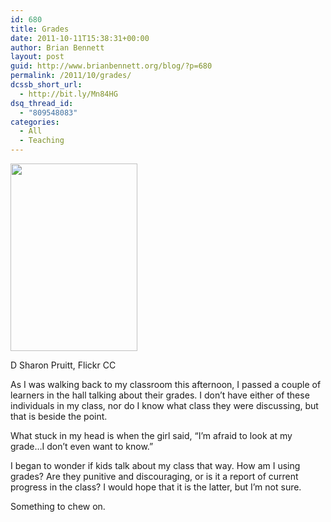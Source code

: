 ```yaml
---
id: 680
title: Grades
date: 2011-10-11T15:38:31+00:00
author: Brian Bennett
layout: post
guid: http://www.brianbennett.org/blog/?p=680
permalink: /2011/10/grades/
dcssb_short_url:
  - http://bit.ly/Mn84HG
dsq_thread_id:
  - "809548083"
categories:
  - All
  - Teaching
---
```

<div id="attachment_694" style="max-width: 213px" class="wp-caption alignleft">
  <img src="http://blog.ohheybrian.com/wp-content/uploads/2011/10/Screen-Shot-2011-10-11-at-3.35.25-PM-203x300.png" alt="" title="Little Pencil" width="203" height="300" class="size-medium wp-image-694" srcset="https://blog.ohheybrian.com/wp-content/uploads/2011/10/Screen-Shot-2011-10-11-at-3.35.25-PM-203x300.png 203w, https://blog.ohheybrian.com/wp-content/uploads/2011/10/Screen-Shot-2011-10-11-at-3.35.25-PM.png 434w" sizes="(max-width: 203px) 100vw, 203px" />
  
  <p class="wp-caption-text">
    D Sharon Pruitt, Flickr CC
  </p>
</div>As I was walking back to my classroom this afternoon, I passed a couple of learners in the hall talking about their grades. I don&#8217;t have either of these individuals in my class, nor do I know what class they were discussing, but that is beside the point.

What stuck in my head is when the girl said, &#8220;I&#8217;m afraid to look at my grade&#8230;I don&#8217;t even want to know.&#8221;

I began to wonder if kids talk about my class that way. How am I using grades? Are they punitive and discouraging, or is it a report of current progress in the class? I would hope that it is the latter, but I&#8217;m not sure.

Something to chew on.